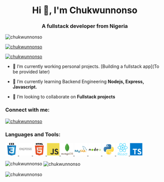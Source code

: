 <h1 align="center">Hi 👋, I'm Chukwunnonso</h1>
<h3 align="center">A fullstack developer from Nigeria</h3>

<p align="left"> <img src="https://komarev.com/ghpvc/?username=chukwunnonso&label=Profile%20views&color=0e75b6&style=flat" alt="chukwunnonso" /> </p>

<p align="left"> <a href="https://github.com/ryo-ma/github-profile-trophy"><img src="https://github-profile-trophy.vercel.app/?username=chukwunnonso" alt="chukwunnonso" /></a> </p>

<p align="left"> <a href="https://twitter.com/chukwunnonso" target="blank"><img src="https://img.shields.io/twitter/follow/chukwunnonso?logo=twitter&style=for-the-badge" alt="chukwunnonso" /></a> </p>

- 🔭 I’m currently working personal projects. [Building a fullstack app](To be provided later)

- 🌱 I’m currently learning Backend Engineering **Nodejs, Express, Javascript.**

- 👯 I’m looking to collaborate on **Fullstack projects**

<h3 align="left">Connect with me:</h3>
<p align="left">
<a href="https://twitter.com/chukwunnonso" target="blank"><img align="center" src="https://raw.githubusercontent.com/rahuldkjain/github-profile-readme-generator/master/src/images/icons/Social/twitter.svg" alt="chukwunnonso" height="30" width="40" /></a>
</p>

<h3 align="left">Languages and Tools:</h3>
<p align="left"> <a href="https://www.w3schools.com/css/" target="_blank" rel="noreferrer"> <img src="https://raw.githubusercontent.com/devicons/devicon/master/icons/css3/css3-original-wordmark.svg" alt="css3" width="40" height="40"/> </a> <a href="https://expressjs.com" target="_blank" rel="noreferrer"> <img src="https://raw.githubusercontent.com/devicons/devicon/master/icons/express/express-original-wordmark.svg" alt="express" width="40" height="40"/> </a> <a href="https://www.w3.org/html/" target="_blank" rel="noreferrer"> <img src="https://raw.githubusercontent.com/devicons/devicon/master/icons/html5/html5-original-wordmark.svg" alt="html5" width="40" height="40"/> </a> <a href="https://developer.mozilla.org/en-US/docs/Web/JavaScript" target="_blank" rel="noreferrer"> <img src="https://raw.githubusercontent.com/devicons/devicon/master/icons/javascript/javascript-original.svg" alt="javascript" width="40" height="40"/> </a> <a href="https://www.mongodb.com/" target="_blank" rel="noreferrer"> <img src="https://raw.githubusercontent.com/devicons/devicon/master/icons/mongodb/mongodb-original-wordmark.svg" alt="mongodb" width="40" height="40"/> </a> <a href="https://www.mysql.com/" target="_blank" rel="noreferrer"> <img src="https://raw.githubusercontent.com/devicons/devicon/master/icons/mysql/mysql-original-wordmark.svg" alt="mysql" width="40" height="40"/> </a> <a href="https://nodejs.org" target="_blank" rel="noreferrer"> <img src="https://raw.githubusercontent.com/devicons/devicon/master/icons/nodejs/nodejs-original-wordmark.svg" alt="nodejs" width="40" height="40"/> </a> <a href="https://www.python.org" target="_blank" rel="noreferrer"> <img src="https://raw.githubusercontent.com/devicons/devicon/master/icons/python/python-original.svg" alt="python" width="40" height="40"/> </a> <a href="https://reactjs.org/" target="_blank" rel="noreferrer"> <img src="https://raw.githubusercontent.com/devicons/devicon/master/icons/react/react-original-wordmark.svg" alt="react" width="40" height="40"/> </a> <a href="https://www.typescriptlang.org/" target="_blank" rel="noreferrer"> <img src="https://raw.githubusercontent.com/devicons/devicon/master/icons/typescript/typescript-original.svg" alt="typescript" width="40" height="40"/> </a> </p>

<p><img align="left" src="https://github-readme-stats.vercel.app/api/top-langs?username=chukwunnonso&show_icons=true&locale=en&layout=compact" alt="chukwunnonso" /></p>

<p>&nbsp;<img align="center" src="https://github-readme-stats.vercel.app/api?username=chukwunnonso&show_icons=true&locale=en" alt="chukwunnonso" /></p>

<p><img align="center" src="https://github-readme-streak-stats.herokuapp.com/?user=chukwunnonso&" alt="chukwunnonso" /></p>
